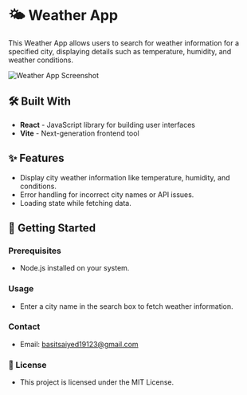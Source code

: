 # 🌤 Weather App

This Weather App allows users to search for weather information for a specified city, displaying details such as temperature, humidity, and weather conditions.

![Weather App Screenshot](path/to/your/screenshot.png)

## 🛠️ Built With
- **React** - JavaScript library for building user interfaces
- **Vite** - Next-generation frontend tool

## ✨ Features
- Display city weather information like temperature, humidity, and conditions.
- Error handling for incorrect city names or API issues.
- Loading state while fetching data.

## 🚀 Getting Started

### Prerequisites
- Node.js installed on your system.

### Usage
- Enter a city name in the search box to fetch weather information.

### Contact
- Email: basitsaiyed19123@gmail.com

### 📝 License
- This project is licensed under the MIT License.
